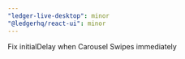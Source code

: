 ```yaml
---
"ledger-live-desktop": minor
"@ledgerhq/react-ui": minor
---
```


Fix initialDelay when Carousel Swipes immediately
